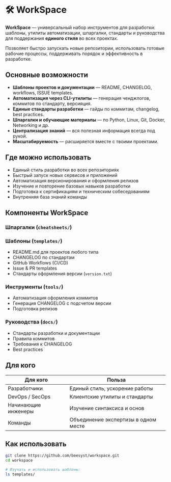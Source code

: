 # 🛠 WorkSpace

**WorkSpace** — универсальный набор инструментов для разработки:
шаблоны, утилиты автоматизации, шпаргалки, стандарты и руководства для поддержания **единого стиля** во всех проектах.

Позволяет быстро запускать новые репозитории, использовать готовые рабочие процессы, поддерживать порядок и эффективность в разработке.

## Основные возможности

* **Шаблоны проектов и документации** — README, CHANGELOG, workflows, ISSUE templates.
* **Автоматизация через CLI-утилиты** — генерация ченджлогов, коммитов по стандарту, версияция.
* **Единые стандарты разработки** — гайды по коммитам, changelog, best practices.
* **Шпаргалки и обучающие материалы** — по Python, Linux, Git, Docker, Networking и др.
* **Централизация знаний** — вся полезная информация всегда под рукой.
* **Масштабируемость** — расширяется вместе с твоими проектами.

## Где можно использовать

* Единый стиль разработки во всех репозиториях
* Быстрый запуск новых сервисов и приложений
* Автоматизация версионирования и оформления релизов
* Изучение и повторение базовых навыков разработки
* Подготовка к сертификациям и техническим собеседованиям
* Внутренняя база знаний команды

## Компоненты WorkSpace

### Шпаргалки (`cheatsheets/`) 

### Шаблоны (`templates/`)

* README.md для проектов любого типа
* CHANGELOG по стандартам
* GitHub Workflows (CI/CD)
* Issue & PR templates
* Стандарты оформления версии (`version.txt`)

### Инструменты (`tools/`)

* Автоматизация оформления коммитов
* Генерация CHANGELOG с подсчетом версии
* Подготовка релизов

### Руководства (`docs/`)

* Стандарты разработки и документации
* Правила коммитов
* Требования к CHANGELOG
* Best practices

## Для кого

| Для кого            | Польза                               |
| ------------------- | ------------------------------------ |
| Разработчики        | Единый стиль, ускорение работы       |
| DevOps / SecOps     | Клиентские утилиты и стандарты       |
| Начинающие инженеры | Изучение синтаксиса и основ          |
| Команды             | Объединение экспертизы в одном месте |

## Как использовать

```bash
git clone https://github.com/beesyst/workspace.git
cd workspace

# Изучать и использовать шаблоны:
ls templates/
```

